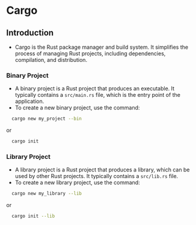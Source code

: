 # Cargo

## Introduction 

- Cargo is the Rust package manager and build system. It simplifies the process of managing Rust projects, including dependencies, compilation, and distribution.

### Binary Project

- A binary project is a Rust project that produces an executable. It typically contains a `src/main.rs` file, which is the entry point of the application.
- To create a new binary project, use the command:
  
```bash
  cargo new my_project --bin
```
or  
```bash
  cargo init
```

### Library Project

- A library project is a Rust project that produces a library, which can be used by other Rust projects. It typically contains a `src/lib.rs` file.
- To create a new library project, use the command:

```bash
  cargo new my_library --lib
```
or  
```bash
  cargo init --lib
```

